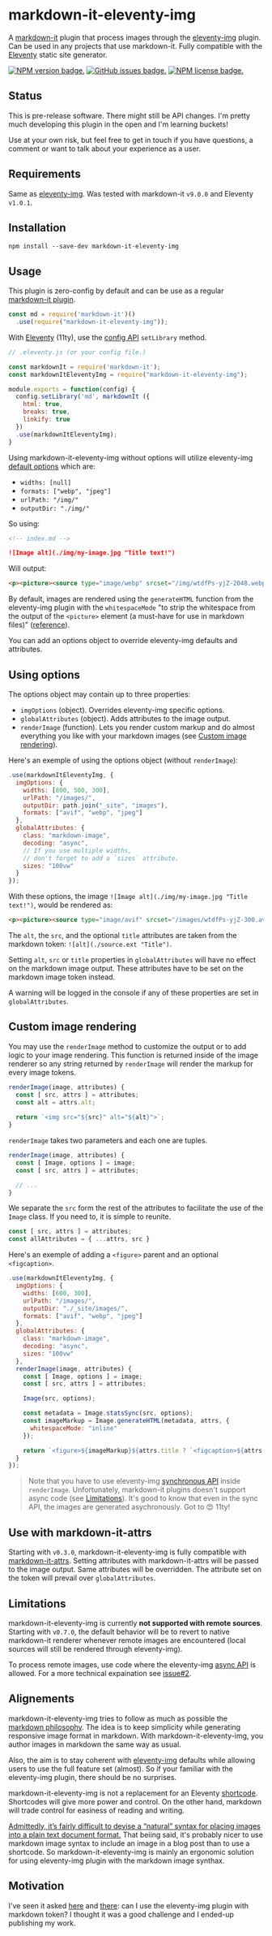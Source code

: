 # markdown-it-eleventy-img
A [markdown-it](https://github.com/markdown-it/markdown-it) plugin that process images through the [eleventy-img](https://github.com/11ty/eleventy-img) plugin. Can be used in any projects that use markdown-it. Fully compatible with the [Eleventy](https://www.11ty.dev/) static site generator.

[![NPM version badge.](https://img.shields.io/npm/v/markdown-it-eleventy-img)](https://github.com/solution-loisir/markdown-it-eleventy-img/releases)
[![GitHub issues badge.](https://img.shields.io/github/issues/solution-loisir/markdown-it-eleventy-img)](https://github.com/solution-loisir/markdown-it-eleventy-img/issues)
[![NPM license badge.](https://img.shields.io/npm/l/markdown-it-eleventy-img)](https://github.com/solution-loisir/markdown-it-eleventy-img/blob/master/LICENSE)

## Status

This is pre-release software. There might still be API changes. I'm pretty much developing this plugin in the open and I'm learning buckets! 

Use at your own risk, but feel free to get in touch if you have questions, a comment or want to talk about your experience as a user.

## Requirements

Same as [eleventy-img](https://github.com/11ty/eleventy-img). Was tested with markdown-it `v9.0.0` and Eleventy `v1.0.1`.

## Installation

```
npm install --save-dev markdown-it-eleventy-img
```

## Usage

This plugin is zero-config by default and can be use as a regular [markdown-it plugin](https://github.com/markdown-it/markdown-it#plugins-load).

```js
const md = require('markdown-it')()
  .use(require("markdown-it-eleventy-img"));
```
With [Eleventy](https://www.11ty.dev/) (11ty), use the [config API](https://www.11ty.dev/docs/config/) `setLibrary` method.
```js
// .eleventy.js (or your config file.)

const markdownIt = require('markdown-it');
const markdownItEleventyImg = require("markdown-it-eleventy-img");

module.exports = function(config) {
  config.setLibrary('md', markdownIt ({
    html: true,
    breaks: true,
    linkify: true
  })
  .use(markdownItEleventyImg);
}
```
Using markdown-it-eleventy-img without options will utilize eleventy-img [default options](https://www.11ty.dev/docs/plugins/image/#usage) which are:

* `widths: [null]`
* `formats: ["webp", "jpeg"]`
* `urlPath: "/img/"`
* `outputDir: "./img/"`

So using:

```md
<!-- index.md -->

![Image alt](./img/my-image.jpg "Title text!")
```

Will output:

```html
<p><picture><source type="image/webp" srcset="/img/wtdfPs-yjZ-2048.webp 2048w"><img alt="Image alt" title="Title text!" src="/img/wtdfPs-yjZ-2048.jpeg" width="2048" height="1463"></picture></p>
```
By default, images are rendered using the `generateHTML` function from the eleventy-img plugin with the `whitespaceMode` "to strip the whitespace from the output of the `<picture>` element (a must-have for use in markdown files)" ([reference](https://www.11ty.dev/docs/plugins/image/#use-this-in-your-templates)).

You can add an options object to override eleventy-img defaults and attributes.

## Using options

The options object may contain up to three properties: 
* `imgOptions` (object).
Overrides eleventy-img specific options.
* `globalAttributes` (object).
Adds attributes to the image output.
* `renderImage` (function).
Lets you render custom markup and do almost everything you like with your markdown images (see [Custom image rendering](#custom-image-rendering)).

Here's an exemple of using the options object (without `renderImage`):

```js
.use(markdownItEleventyImg, {
  imgOptions: {
    widths: [800, 500, 300],
    urlPath: "/images/",
    outputDir: path.join("_site", "images"),
    formats: ["avif", "webp", "jpeg"]
  },
  globalAttributes: {
    class: "markdown-image",
    decoding: "async",
    // If you use multiple widths,
    // don't forget to add a `sizes` attribute.
    sizes: "100vw"
  }
});
```
With these options, the image `![Image alt](./img/my-image.jpg "Title text!")`, would be rendered as:

```html
<p><picture><source type="image/avif" srcset="/images/wtdfPs-yjZ-300.avif 300w, /images/wtdfPs-yjZ-500.avif 500w, /images/wtdfPs-yjZ-800.avif 800w" sizes="100vw"><source type="image/webp" srcset="/images/wtdfPs-yjZ-300.webp 300w, /images/wtdfPs-yjZ-500.webp 500w, /images/wtdfPs-yjZ-800.webp 800w" sizes="100vw"><source type="image/jpeg" srcset="/images/wtdfPs-yjZ-300.jpeg 300w, /images/wtdfPs-yjZ-500.jpeg 500w, /images/wtdfPs-yjZ-800.jpeg 800w" sizes="100vw"><img alt="Image alt" title="Title text!" class="markdown-image" decoding="async" src="/images/wtdfPs-yjZ-300.jpeg" width="800" height="571"></picture></p>
```
The `alt`, the `src`, and the optional `title` attributes are taken from the markdown token: `![alt](./source.ext "Title")`. 

Setting `alt`, `src` or `title` properties in `globalAttributes` will have no effect on the markdown image output. These attributes have to be set on the markdown image token instead.

A warning will be logged in the console if any of these properties are set in `globalAttributes`.

## Custom image rendering

You may use the `renderImage` method to customize the output or to add logic to your image rendering. This function is returned inside of the image renderer so any string returned by `renderImage` will render the markup for every image tokens.

```js
renderImage(image, attributes) {
  const [ src, attrs ] = attributes;
  const alt = attrs.alt;
    
  return `<img src="${src}" alt="${alt}">`;
}
```

`renderImage` takes two parameters and each one are tuples.

```js
renderImage(image, attributes) {
  const [ Image, options ] = image;
  const [ src, attrs ] = attributes;

  // ...
}
```
We separate the `src` form the rest of the attributes to facilitate the use of the `Image` class. If you need to, it is simple to reunite.

```js
const [ src, attrs ] = attributes;
const allAttributes = { ...attrs, src }
```

Here's an exemple of adding a `<figure>` parent and an optional `<figcaption>`.

```js
.use(markdownItEleventyImg, {
  imgOptions: {
    widths: [600, 300],
    urlPath: "/images/",
    outputDir: "./_site/images/",
    formats: ["avif", "webp", "jpeg"]
  },
  globalAttributes: {
    class: "markdown-image",
    decoding: "async",
    sizes: "100vw"
  },
  renderImage(image, attributes) {
    const [ Image, options ] = image;
    const [ src, attrs ] = attributes;

    Image(src, options);

    const metadata = Image.statsSync(src, options);
    const imageMarkup = Image.generateHTML(metadata, attrs, {
      whitespaceMode: "inline"
    });

    return `<figure>${imageMarkup}${attrs.title ? `<figcaption>${attrs.title}</figcaption>` : ""}</figure>`;
  }
});
```
> Note that you have to use eleventy-img [synchronous API](https://www.11ty.dev/docs/plugins/image/#synchronous-shortcode) inside `renderImage`. Unfortunately, markdown-it plugins doesn't support async code (see [Limitations](#limitations)). It's good to know that even in the sync API, the images are generated asychronously. Got to 😍 11ty!

## Use with markdown-it-attrs

Starting with `v0.3.0`, markdown-it-eleventy-img is fully compatible with [markdown-it-attrs](https://www.npmjs.com/package/markdown-it-attrs). Setting attributes with markdown-it-attrs will be passed to the image output. Same attributes will be overridden. The attribute set on the token will prevail over `globalAttributes`.

## Limitations

markdown-it-eleventy-img is currently **not supported with remote sources**. Starting with `v0.7.0`, the default behavior will be to revert to native markdown-it renderer whenever remote images are encountered (local sources will still be rendered through eleventy-img).

To process remote images, use code where the eleventy-img [async API](https://www.11ty.dev/docs/plugins/image/#asynchronous-shortcode) is allowed. For a more technical expaination see [issue#2](https://github.com/solution-loisir/markdown-it-eleventy-img/issues/2).

## Alignements

markdown-it-eleventy-img tries to follow as much as possible the [markdown philosophy](https://daringfireball.net/projects/markdown/syntax#philosophy). The idea is to keep simplicity while generating responsive image format in markdown. With markdown-it-eleventy-img, you author images in markdown the same way as usual.

Also, the aim is to stay coherent with [eleventy-img](https://www.11ty.dev/docs/plugins/image/) defaults while allowing users to use the full feature set (almost). So if your familiar with the eleventy-img plugin, there should be no surprises. 

markdown-it-eleventy-img is not a replacement for an Eleventy [shortcode](https://www.11ty.dev/docs/shortcodes/). Shortcodes will give more power and control. On the other hand, markdown will trade control for easiness of reading and writing. 

[Admittedly, it’s fairly difficult to devise a “natural” syntax for placing images into a plain text document format.](https://daringfireball.net/projects/markdown/syntax#img) That beiing said, it's probably nicer to use markdown image syntax to include an image in a blog post than to use a shortcode. So markdown-it-eleventy-img is mainly an ergonomic solution for using eleventy-img plugin with the markdown image synthax.

## Motivation

I've seen it asked [here](https://github.com/AleksandrHovhannisyan/aleksandrhovhannisyan.com/issues/118#issuecomment-1190703611) and [there](https://github.com/11ty/eleventy-img/issues/90): can I use the eleventy-img plugin with markdown token? I thought it was a good challenge and I ended-up publishing my work.
